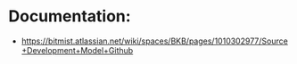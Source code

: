 Documentation:
=============

-   <https://bitmist.atlassian.net/wiki/spaces/BKB/pages/1010302977/Source+Development+Model+Github>